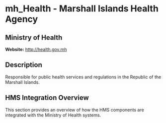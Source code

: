 # mh_Health - Marshall Islands Health Agency

## Ministry of Health

**Website:** http://health.gov.mh

## Description

Responsible for public health services and regulations in the Republic of the Marshall Islands.

## HMS Integration Overview

This section provides an overview of how the HMS components are integrated with the Ministry of Health systems.
